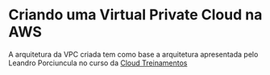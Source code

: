 # Criando uma Virtual Private Cloud na AWS

A arquitetura da VPC criada tem como base a arquitetura apresentada pelo Leandro Porciuncula no curso da [Cloud Treinamentos](https://comunidadecloud.com/)
